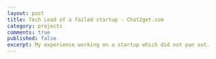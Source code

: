```yaml
---
layout: post
title: Tech Lead of a failed startup - Chat2get.com
category: projects
comments: true
published: false
excerpt: My experience working on a startup which did not pan out.
---
```

